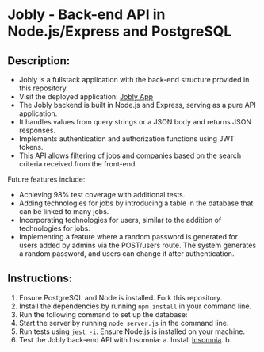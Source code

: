 # Jobly - Back-end API in Node.js/Express and PostgreSQL

## Description:
- Jobly is a fullstack application with the back-end structure provided in this repository.
- Visit the deployed application: [Jobly App](#) <!-- Add deployment link here -->
- The Jobly backend is built in Node.js and Express, serving as a pure API application.
- It handles values from query strings or a JSON body and returns JSON responses.
- Implements authentication and authorization functions using JWT tokens.
- This API allows filtering of jobs and companies based on the search criteria received from the front-end.

Future features include:
- Achieving 98% test coverage with additional tests.
- Adding technologies for jobs by introducing a table in the database that can be linked to many jobs.
- Incorporating technologies for users, similar to the addition of technologies for jobs.
- Implementing a feature where a random password is generated for users added by admins via the POST/users route. The system generates a random password, and users can change it after authentication.

## Instructions:
1. Ensure PostgreSQL and Node is installed. Fork this repository.
2. Install the dependencies by running `npm install` in your command line.
3. Run the following command to set up the database:
4. Start the server by running `node server.js` in the command line.
5. Run tests using `jest -i`. Ensure Node.js is installed on your machine.
6. Test the Jobly back-end API with Insomnia:
a. Install [Insomnia](https://insomnia.rest/download).
b. <!-- Add specific details or examples for testing with Insomnia -->



 

